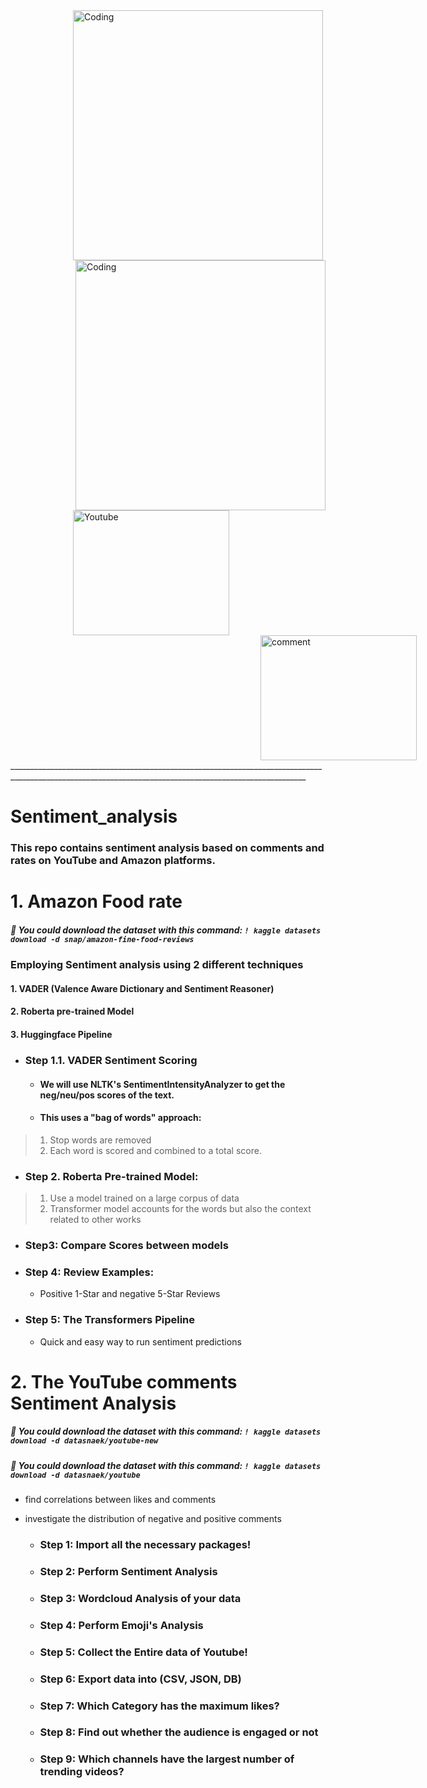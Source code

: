<img align="left" hspace="100" alt="Coding" width="400" src="https://cdn.dribbble.com/users/247769/screenshots/6193788/media/ef684d0bf94d33a70251db49da02301e.gif">

<img align="right" alt="Coding" width="400" src="https://cdn.dribbble.com/users/954572/screenshots/16765270/media/9265ca52c0278b81ce7e656f8f3356ce.gif">

<img alt="Youtube" align="left" hspace="100"  height= "200" width="250" src="https://media.giphy.com/media/v1.Y2lkPTc5MGI3NjExZ2JwY2Nvajd0ZGo4bDVmZzl6b3p0MDgwYWpiam93cTMyMW5tcm4zNCZlcD12MV9pbnRlcm5hbF9naWZfYnlfaWQmY3Q9Zw/13Nc3xlO1kGg3S/giphy.gif"  >
<img alt="comment" hspace="400" height= "200" width="250" src="https://media.giphy.com/media/v1.Y2lkPTc5MGI3NjExamM5cGtyYjRrZHF3ZXV0b3JrbWxvNGI0YWU4dXVtbm90bzFqb2VydSZlcD12MV9pbnRlcm5hbF9naWZfYnlfaWQmY3Q9cw/hbwUaes8G8b17sPg9R/giphy.gif">
________________________________________________________________________________________________________________________________________________________

# Sentiment_analysis
### This repo contains sentiment analysis based on comments and rates on YouTube and Amazon platforms.


# **1. Amazon Food rate**  

##### :red_circle: **You could download the dataset with this command: ``` ! kaggle datasets download -d snap/amazon-fine-food-reviews  ```**

###  Employing Sentiment analysis using 2 different techniques

#### 1. VADER (Valence Aware Dictionary and Sentiment Reasoner)
#### 2. Roberta pre-trained Model
#### 3. Huggingface Pipeline

* ### Step 1.1. VADER Sentiment Scoring

    * #### We will use NLTK's **SentimentIntensityAnalyzer** to get the neg/neu/pos scores of the text.

    * #### This uses a "bag of words" approach:
> 1. Stop words are removed
> 2. Each word is scored and combined to a total score.

* ### Step 2. Roberta Pre-trained Model:
> 1. Use a model trained on a large corpus of data
> 2. Transformer model accounts for the words but also the context related to other works

* ### Step3: Compare Scores between models

* ### Step 4: Review Examples:
    * Positive 1-Star and negative 5-Star Reviews
* ### Step 5: The Transformers Pipeline
    * Quick and easy way to run sentiment predictions
 

# **2. The YouTube comments Sentiment Analysis**
##### :red_circle: **You could download the dataset with this command: ``` ! kaggle datasets download -d datasnaek/youtube-new ```**
##### :red_circle: **You could download the dataset with this command: ``` ! kaggle datasets download -d datasnaek/youtube ```**
  * find correlations between likes and comments
  * investigate the distribution of negative and positive comments

    * ### Step 1: Import all the necessary packages!
    * ### Step 2: Perform Sentiment Analysis
    * ### Step 3: Wordcloud Analysis of your data
    * ### Step 4: Perform Emoji's Analysis
    * ### Step 5: Collect the Entire data of Youtube!
    * ### Step 6: Export data into (CSV, JSON, DB)
    * ### Step 7: Which Category has the maximum likes?
    * ### Step 8: Find out whether the audience is engaged or not
    * ### Step 9: Which channels have the largest number of trending videos?
